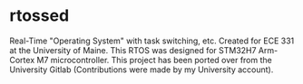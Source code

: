 # rtossed
Real-Time "Operating System" with task switching, etc. Created for ECE 331 at the University of Maine. This RTOS was designed for STM32H7 Arm-Cortex M7 microcontroller.
This project has been ported over from the University Gitlab (Contributions were made by my University account). 
